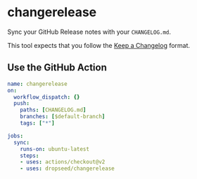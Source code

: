 # changerelease

Sync your GitHub Release notes with your `CHANGELOG.md`.

This tool expects that you follow the [Keep a Changelog](https://keepachangelog.com/) format.

## Use the GitHub Action

```yml
name: changerelease
on:
  workflow_dispatch: {}
  push:
    paths: [CHANGELOG.md]
    branches: [$default-branch]
    tags: ["*"]

jobs:
  sync:
    runs-on: ubuntu-latest
    steps:
    - uses: actions/checkout@v2
    - uses: dropseed/changerelease
```
